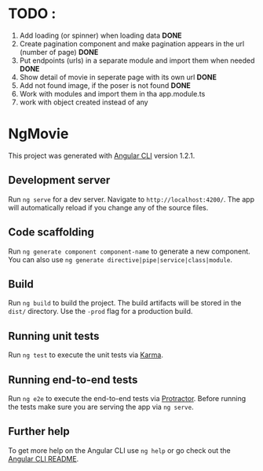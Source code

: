 # TODO :

1. Add loading (or spinner) when loading data **DONE**
1. Create pagination component and make pagination appears in the url (number of page)  **DONE**
1. Put endpoints (urls) in a separate module and import them when needed **DONE**
1. Show detail of movie in seperate page with its own url **DONE**
1. Add not found image, if the poser is not found **DONE**
1. Work with modules and import them in tha app.module.ts
1. work with object created instead of any 

# NgMovie

This project was generated with [Angular CLI](https://github.com/angular/angular-cli) version 1.2.1.

## Development server

Run `ng serve` for a dev server. Navigate to `http://localhost:4200/`. The app will automatically reload if you change any of the source files.

## Code scaffolding

Run `ng generate component component-name` to generate a new component. You can also use `ng generate directive|pipe|service|class|module`.

## Build

Run `ng build` to build the project. The build artifacts will be stored in the `dist/` directory. Use the `-prod` flag for a production build.

## Running unit tests

Run `ng test` to execute the unit tests via [Karma](https://karma-runner.github.io).

## Running end-to-end tests

Run `ng e2e` to execute the end-to-end tests via [Protractor](http://www.protractortest.org/).
Before running the tests make sure you are serving the app via `ng serve`.

## Further help

To get more help on the Angular CLI use `ng help` or go check out the [Angular CLI README](https://github.com/angular/angular-cli/blob/master/README.md).
